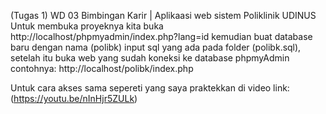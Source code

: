 (Tugas 1) WD 03 Bimbingan Karir | Aplikaasi web sistem Poliklinik UDINUS Untuk membuka proyeknya kita buka http://localhost/phpmyadmin/index.php?lang=id kemudian buat database baru dengan nama (polibk) input sql yang ada pada folder (polibk.sql), setelah itu buka web yang sudah koneksi ke database phpmyAdmin contohnya: http://localhost/polibk/index.php

Untuk cara akses sama sepereti yang saya praktekkan di video link: (https://youtu.be/nInHjr5ZULk)
